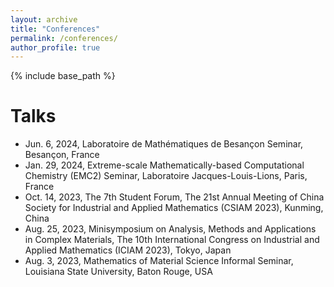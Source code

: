 ```yaml
---
layout: archive
title: "Conferences"
permalink: /conferences/
author_profile: true
---
```


{% include base_path %}

Talks
=====
* Jun. 6, 2024, Laboratoire de Mathématiques de Besançon Seminar, Besançon, France
* Jan. 29, 2024, Extreme-scale Mathematically-based Computational Chemistry (EMC2) Seminar, Laboratoire Jacques-Louis-Lions, Paris, France 
*	Oct. 14, 2023, The 7th Student Forum, The 21st Annual Meeting of China Society for Industrial and Applied Mathematics (CSIAM 2023), Kunming, China
*	Aug. 25, 2023, Minisymposium on Analysis, Methods and Applications in Complex Materials, The 10th International Congress on Industrial and Applied Mathematics (ICIAM 2023), Tokyo, Japan
*	Aug. 3, 2023, Mathematics of Material Science Informal Seminar, Louisiana State University, Baton Rouge, USA
